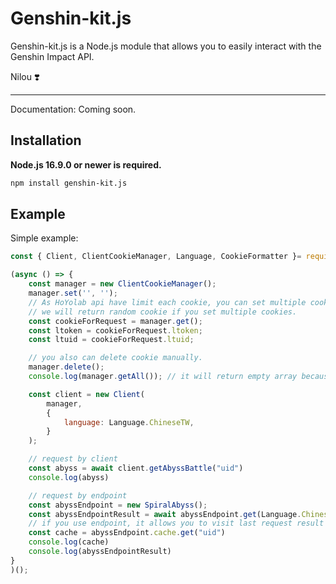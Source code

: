 # Genshin-kit.js

Genshin-kit.js is a Node.js module that allows you to easily interact with the Genshin Impact API.

Nilou ❣️

---

Documentation: Coming soon.

## Installation
**Node.js 16.9.0 or newer is required.**

```bash
npm install genshin-kit.js
```

## Example

Simple example:

```javascript
const { Client, ClientCookieManager, Language, CookieFormatter }= require('genshin-kit.js');

(async () => {
    const manager = new ClientCookieManager();
    manager.set('', '');
    // As HoYolab api have limit each cookie, you can set multiple cookies.
    // we will return random cookie if you set multiple cookies.
    const cookieForRequest = manager.get();
    const ltoken = cookieForRequest.ltoken;
    const ltuid = cookieForRequest.ltuid;

    // you also can delete cookie manually.
    manager.delete();
    console.log(manager.getAll()); // it will return empty array because we only have one cookie.

    const client = new Client(
        manager,
        {
            language: Language.ChineseTW,
        }
    );

    // request by client
    const abyss = await client.getAbyssBattle("uid")
    console.log(abyss)

    // request by endpoint
    const abyssEndpoint = new SpiralAbyss();
    const abyssEndpointResult = await abyssEndpoint.get(Language.ChineseTW, CookieFormatter(ltoken, ltuid), "uid")
    // if you use endpoint, it allows you to visit last request result
    const cache = abyssEndpoint.cache.get("uid")
    console.log(cache)
    console.log(abyssEndpointResult)
}
)();
```